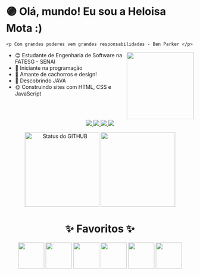 # 🟣 Olá, mundo! Eu sou a Heloisa Mota :)

  
<p align="left">
   
    <p Com grandes poderes vem grandes responsabilidades - Ben Parker </p> 
  <img height="180em" align="right" src="https://user-images.githubusercontent.com/74038190/225813708-98b745f2-7d22-48cf-9150-083f1b00d6c9.gif"/> 

   - 😊 Estudante de Engenharia de Software na FATESG - SENAI  <br>
   - 🌻 Iniciante na programação  <br>
   - 🐶 Amante de cachorros e design!  <br>
   - 🌷 Descobrindo JAVA  <br>
   - 🌞 Construindo sites com HTML, CSS e JavaScript  
</p>



<br>
 <br>  
 
 <p align="center">
    <a href="mailto:heloisarodriguesmota@outlook.com">
    <img src="https://img.shields.io/badge/Microsoft_Outlook-0078D4?style=for-the-badge&logo=microsoft-outlook&logoColor=white" />
    </a>
    <a href="https://instagram.com/helorodriguessz">
    <img src="https://img.shields.io/badge/Instagram-E4405F?style=for-the-badge&logo=instagram&logoColor=white"/>
    </a>
    <a href="https://www.linkedin.com/in/heloisarmota/">
    <img src="https://img.shields.io/badge/LinkedIn-0077B5?style=for-the-badge&logo=linkedin&logoColor=white"/>
    </a>
    <a href="https://www.youtube.com/@helohy5460">
    <img src="https://img.shields.io/badge/YouTube-FF0000?style=for-the-badge&logo=youtube&logoColor=white"/>
    </a>
 </p>
 
<section class="CARDS">
 <p align="center">
  <img height="200em" src="https://github-readme-stats.vercel.app/api?username=heloisarmota&show_icons=true&theme=radical&locale=en&hide_title=false" alt="Status do GITHUB"/>
  <img height="200em" src="https://github-readme-stats.vercel.app/api/top-langs/?username=heloisarmota&hide_progress=false&theme=radical"/>
</p>
</section>

   

  <h1 align="center">✨ Favoritos ✨</h1> 
           
<p align="center">
  <img src="https://cdn.jsdelivr.net/gh/devicons/devicon@latest/icons/html5/html5-original.svg" height="70" width="70">
   <img src="https://cdn.jsdelivr.net/gh/devicons/devicon@latest/icons/css3/css3-original.svg" height="70" width="70">
  <img src="https://cdn.jsdelivr.net/gh/devicons/devicon@latest/icons/javascript/javascript-original.svg" height="70" width="70">
  <img src="https://cdn.jsdelivr.net/gh/devicons/devicon@latest/icons/java/java-plain.svg" height="70" width="70">
  <img src="https://cdn.jsdelivr.net/gh/devicons/devicon@latest/icons/photoshop/photoshop-original.svg" height="70" width="70">
   <img src="https://cdn.jsdelivr.net/gh/devicons/devicon@latest/icons/aftereffects/aftereffects-original.svg" height="70" width="70" />
          
</p>







          





